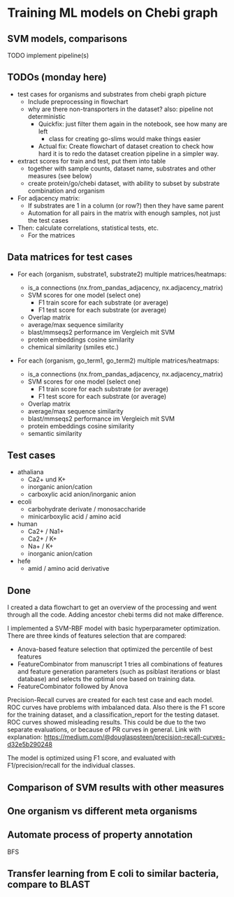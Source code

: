 # Training ML models on Chebi graph

## SVM models, comparisons

TODO implement pipeline(s)

## TODOs (monday here)

- test cases for organisms and substrates from chebi graph picture
  - Include preprocessing in flowchart
  - why are there non-transporters in the dataset? also: pipeline not deterministic
    - Quickfix: just filter them again in the notebook, see how many are left
      - class for creating go-slims would make things easier
    - Actual fix: Create flowchart of dataset creation to check how hard it is to redo the dataset creation pipeline in a simpler way.
- extract scores for train and test, put them into table
  - together with sample counts, dataset name, substrates and other measures (see below)
  - create protein/go/chebi dataset, with ability to subset by substrate combination and organism
- For adjacency matrix:
  - If substrates are 1 in a column (or row?) then they have same parent
  - Automation for all pairs in the matrix with enough samples, not just the test cases
- Then: calculate correlations, statistical tests, etc.
  - For the matrices

## Data matrices for test cases

- For each (organism, substrate1, substrate2) multiple matrices/heatmaps:
  - is_a connections (nx.from_pandas_adjacency, nx.adjacency_matrix)
  - SVM scores for one model (select one)
    - F1 train score for each substrate (or average)
    - F1 test score for each substrate (or average)
  - Overlap matrix
  - average/max sequence similarity
  - blast/mmseqs2 performance im Vergleich mit SVM
  - protein embeddings cosine similarity
  - chemical similarity (smiles etc.)

- For each (organism, go_term1, go_term2) multiple matrices/heatmaps:
  - is_a connections (nx.from_pandas_adjacency, nx.adjacency_matrix)
  - SVM scores for one model (select one)
    - F1 train score for each substrate (or average)
    - F1 test score for each substrate (or average)
  - Overlap matrix
  - average/max sequence similarity
  - blast/mmseqs2 performance im Vergleich mit SVM
  - protein embeddings cosine similarity
  - semantic similarity

## Test cases

- athaliana
  - Ca2+ und K+
  - inorganic anion/cation
  - carboxylic acid anion/inorganic anion
- ecoli
  - carbohydrate derivate / monosaccharide
  - minicarboxylic acid / amino acid
- human
  - Ca2+ / Na1+
  - Ca2+ / K+
  - Na+ / K+
  - inorganic anion/cation
- hefe
  - amid / amino acid derivative

## Done

I created a data flowchart to get an overview of the processing and went through all the code. Adding ancestor chebi terms did not make difference.

I implemented a SVM-RBF model with basic hyperparameter optimization. There are three kinds of features selection that are compared:

- Anova-based feature selection that optimized the percentile of best features
- FeatureCombinator from manuscript 1 tries all combinations of features and feature generation parameters (such as psiblast iterations or blast database) and selects the optimal one based on training data.
- FeatureCombinator followed by Anova

Precision-Recall curves are created for each test case and each model. ROC curves have problems with imbalanced data. Also there is the F1 score for the training dataset, and a classification_report for the testing dataset. ROC curves showed misleading results. This could be due to the two separate evaluations, or because of PR curves in general. Link with explanation: <https://medium.com/@douglaspsteen/precision-recall-curves-d32e5b290248>

The model is optimized using F1 score, and evaluated with F1/precision/recall for the individual classes.

## Comparison of SVM results with other measures


## One organism vs different meta organisms

## Automate process of property annotation

BFS

## Transfer learning from E coli to similar bacteria, compare to BLAST
